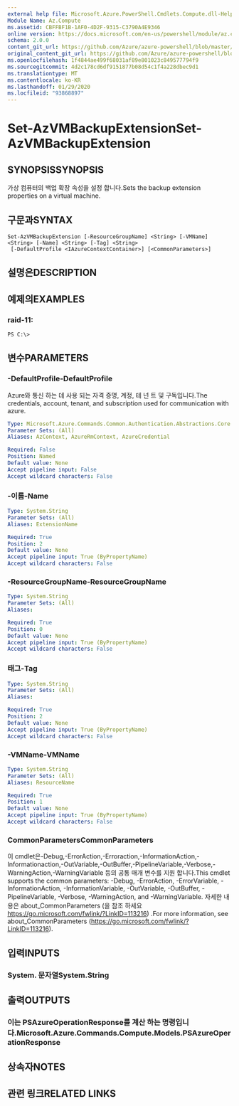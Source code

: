 ```yaml
---
external help file: Microsoft.Azure.PowerShell.Cmdlets.Compute.dll-Help.xml
Module Name: Az.Compute
ms.assetid: CBFFBF1B-1AF0-4D2F-9315-C3790A4E9346
online version: https://docs.microsoft.com/en-us/powershell/module/az.compute/set-azvmbackupextension
schema: 2.0.0
content_git_url: https://github.com/Azure/azure-powershell/blob/master/src/Compute/Compute/help/Set-AzVMBackupExtension.md
original_content_git_url: https://github.com/Azure/azure-powershell/blob/master/src/Compute/Compute/help/Set-AzVMBackupExtension.md
ms.openlocfilehash: 1f4844ae499f68031af89e801023c849577794f9
ms.sourcegitcommit: 4d2c178cd6df9151877b08d54c1f4a228dbec9d1
ms.translationtype: MT
ms.contentlocale: ko-KR
ms.lasthandoff: 01/29/2020
ms.locfileid: "93868897"
---
```

# <span data-ttu-id="12aee-101">Set-AzVMBackupExtension</span><span class="sxs-lookup"><span data-stu-id="12aee-101">Set-AzVMBackupExtension</span></span>

## <span data-ttu-id="12aee-102">SYNOPSIS</span><span class="sxs-lookup"><span data-stu-id="12aee-102">SYNOPSIS</span></span>
<span data-ttu-id="12aee-103">가상 컴퓨터의 백업 확장 속성을 설정 합니다.</span><span class="sxs-lookup"><span data-stu-id="12aee-103">Sets the backup extension properties on a virtual machine.</span></span>

## <span data-ttu-id="12aee-104">구문과</span><span class="sxs-lookup"><span data-stu-id="12aee-104">SYNTAX</span></span>

```
Set-AzVMBackupExtension [-ResourceGroupName] <String> [-VMName] <String> [-Name] <String> [-Tag] <String>
 [-DefaultProfile <IAzureContextContainer>] [<CommonParameters>]
```

## <span data-ttu-id="12aee-105">설명은</span><span class="sxs-lookup"><span data-stu-id="12aee-105">DESCRIPTION</span></span>

## <span data-ttu-id="12aee-106">예제의</span><span class="sxs-lookup"><span data-stu-id="12aee-106">EXAMPLES</span></span>

### <span data-ttu-id="12aee-107">raid-1</span><span class="sxs-lookup"><span data-stu-id="12aee-107">1:</span></span>
```
PS C:\>
```

## <span data-ttu-id="12aee-108">변수</span><span class="sxs-lookup"><span data-stu-id="12aee-108">PARAMETERS</span></span>

### <span data-ttu-id="12aee-109">-DefaultProfile</span><span class="sxs-lookup"><span data-stu-id="12aee-109">-DefaultProfile</span></span>
<span data-ttu-id="12aee-110">Azure와 통신 하는 데 사용 되는 자격 증명, 계정, 테 넌 트 및 구독입니다.</span><span class="sxs-lookup"><span data-stu-id="12aee-110">The credentials, account, tenant, and subscription used for communication with azure.</span></span>

```yaml
Type: Microsoft.Azure.Commands.Common.Authentication.Abstractions.Core.IAzureContextContainer
Parameter Sets: (All)
Aliases: AzContext, AzureRmContext, AzureCredential

Required: False
Position: Named
Default value: None
Accept pipeline input: False
Accept wildcard characters: False
```

### <span data-ttu-id="12aee-111">-이름</span><span class="sxs-lookup"><span data-stu-id="12aee-111">-Name</span></span>
```yaml
Type: System.String
Parameter Sets: (All)
Aliases: ExtensionName

Required: True
Position: 2
Default value: None
Accept pipeline input: True (ByPropertyName)
Accept wildcard characters: False
```

### <span data-ttu-id="12aee-112">-ResourceGroupName</span><span class="sxs-lookup"><span data-stu-id="12aee-112">-ResourceGroupName</span></span>
```yaml
Type: System.String
Parameter Sets: (All)
Aliases:

Required: True
Position: 0
Default value: None
Accept pipeline input: True (ByPropertyName)
Accept wildcard characters: False
```

### <span data-ttu-id="12aee-113">태그</span><span class="sxs-lookup"><span data-stu-id="12aee-113">-Tag</span></span>
```yaml
Type: System.String
Parameter Sets: (All)
Aliases:

Required: True
Position: 2
Default value: None
Accept pipeline input: True (ByPropertyName)
Accept wildcard characters: False
```

### <span data-ttu-id="12aee-114">-VMName</span><span class="sxs-lookup"><span data-stu-id="12aee-114">-VMName</span></span>
```yaml
Type: System.String
Parameter Sets: (All)
Aliases: ResourceName

Required: True
Position: 1
Default value: None
Accept pipeline input: True (ByPropertyName)
Accept wildcard characters: False
```

### <span data-ttu-id="12aee-115">CommonParameters</span><span class="sxs-lookup"><span data-stu-id="12aee-115">CommonParameters</span></span>
<span data-ttu-id="12aee-116">이 cmdlet은-Debug,-ErrorAction,-Erroraction,-InformationAction,-Informationaction,-OutVariable,-OutBuffer,-PipelineVariable,-Verbose,-WarningAction,-WarningVariable 등의 공통 매개 변수를 지원 합니다.</span><span class="sxs-lookup"><span data-stu-id="12aee-116">This cmdlet supports the common parameters: -Debug, -ErrorAction, -ErrorVariable, -InformationAction, -InformationVariable, -OutVariable, -OutBuffer, -PipelineVariable, -Verbose, -WarningAction, and -WarningVariable.</span></span> <span data-ttu-id="12aee-117">자세한 내용은 about_CommonParameters (을 참조 하세요 https://go.microsoft.com/fwlink/?LinkID=113216) .</span><span class="sxs-lookup"><span data-stu-id="12aee-117">For more information, see about_CommonParameters (https://go.microsoft.com/fwlink/?LinkID=113216).</span></span>

## <span data-ttu-id="12aee-118">입력</span><span class="sxs-lookup"><span data-stu-id="12aee-118">INPUTS</span></span>

### <span data-ttu-id="12aee-119">System. 문자열</span><span class="sxs-lookup"><span data-stu-id="12aee-119">System.String</span></span>

## <span data-ttu-id="12aee-120">출력</span><span class="sxs-lookup"><span data-stu-id="12aee-120">OUTPUTS</span></span>

### <span data-ttu-id="12aee-121">이는 PSAzureOperationResponse를 계산 하는 명령입니다.</span><span class="sxs-lookup"><span data-stu-id="12aee-121">Microsoft.Azure.Commands.Compute.Models.PSAzureOperationResponse</span></span>

## <span data-ttu-id="12aee-122">상속자</span><span class="sxs-lookup"><span data-stu-id="12aee-122">NOTES</span></span>

## <span data-ttu-id="12aee-123">관련 링크</span><span class="sxs-lookup"><span data-stu-id="12aee-123">RELATED LINKS</span></span>
